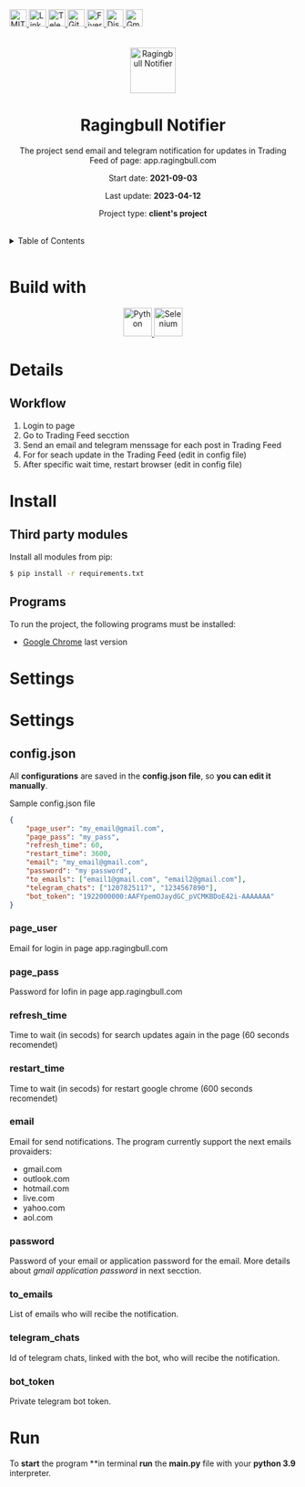 <div><a href='https://github.com/darideveloper/ragingbull-notifier/blob/master/LICENSE' target='_blank'>
            <img src='https://img.shields.io/github/license/darideveloper/ragingbull-notifier.svg?style=for-the-badge' alt='MIT License' height='30px'/>
        </a><a href='https://www.linkedin.com/in/francisco-dari-hernandez-6456b6181/' target='_blank'>
                <img src='https://img.shields.io/static/v1?style=for-the-badge&message=LinkedIn&color=0A66C2&logo=LinkedIn&logoColor=FFFFFF&label=' alt='Linkedin' height='30px'/>
            </a><a href='https://t.me/darideveloper' target='_blank'>
                <img src='https://img.shields.io/static/v1?style=for-the-badge&message=Telegram&color=26A5E4&logo=Telegram&logoColor=FFFFFF&label=' alt='Telegram' height='30px'/>
            </a><a href='https://github.com/darideveloper' target='_blank'>
                <img src='https://img.shields.io/static/v1?style=for-the-badge&message=GitHub&color=181717&logo=GitHub&logoColor=FFFFFF&label=' alt='Github' height='30px'/>
            </a><a href='https://www.fiverr.com/darideveloper?up_rollout=true' target='_blank'>
                <img src='https://img.shields.io/static/v1?style=for-the-badge&message=Fiverr&color=222222&logo=Fiverr&logoColor=1DBF73&label=' alt='Fiverr' height='30px'/>
            </a><a href='https://discord.com/users/992019836811083826' target='_blank'>
                <img src='https://img.shields.io/static/v1?style=for-the-badge&message=Discord&color=5865F2&logo=Discord&logoColor=FFFFFF&label=' alt='Discord' height='30px'/>
            </a><a href='mailto:darideveloper@gmail.com?subject=Hello Dari Developer' target='_blank'>
                <img src='https://img.shields.io/static/v1?style=for-the-badge&message=Gmail&color=EA4335&logo=Gmail&logoColor=FFFFFF&label=' alt='Gmail' height='30px'/>
            </a></div><div align='center'><br><br><img src='https://github.com/darideveloper/ragingbull-notifier/blob/master/logo.png?raw=true' alt='Ragingbull Notifier' height='80px'/>

# Ragingbull Notifier

The project send email and telegram notification for updates in Trading Feed of page: app.ragingbull.com

Start date: **2021-09-03**

Last update: **2023-04-12**

Project type: **client's project**

</div><br><details>
            <summary>Table of Contents</summary>
            <ol>
<li><a href='#buildwith'>Build With</a></li>
<li><a href='#media'>Media</a></li>
<li><a href='#details'>Details</a></li>
<li><a href='#install'>Install</a></li>
<li><a href='#settings'>Settings</a></li>
<li><a href='#run'>Run</a></li></ol>
        </details><br>

# Build with

<div align='center'><a href='https://www.python.org/' target='_blank'> <img src='https://cdn.svgporn.com/logos/python.svg' alt='Python' title='Python' height='50px'/> </a><a href='https://www.selenium.dev/' target='_blank'> <img src='https://cdn.svgporn.com/logos/selenium.svg' alt='Selenium' title='Selenium' height='50px'/> </a></div>

# Details

## Workflow

1. Login to page
2. Go to Trading Feed secction 
3. Send an email and telegram menssage for each post in Trading Feed
4. For for seach update in the Trading Feed (edit in config file) 
5. After specific wait time, restart browser (edit in config file)

# Install

## Third party modules

Install all modules from pip: 

``` bash
$ pip install -r requirements.txt
```

## Programs

To run the project, the following programs must be installed:

* [Google Chrome](https://www.google.com/intl/es/chrome) last version

# Settings

# Settings

## config.json

All **configurations** are saved in the **config.json file**, so **you can edit it manually**.

Sample config.json file
``` json 
{
    "page_user": "my_email@gmail.com",
    "page_pass": "my_pass",
    "refresh_time": 60,
    "restart_time": 3600,
    "email": "my_email@gmail.com",
    "password": "my password",
    "to_emails": ["email1@gmail.com", "email2@gmail.com"],
    "telegram_chats": ["1207825117", "1234567890"],
    "bot_token": "1922000000:AAFYpemOJaydGC_pVCMKBDoE42i-AAAAAAA"
}
```

### page_user

Email for login in page app.ragingbull.com

### page_pass

Password for lofin in page app.ragingbull.com

### refresh_time

Time to wait (in secods) for search updates again in the page (60 seconds recomendet)

### restart_time

Time to wait (in secods) for restart google chrome (600 seconds recomendet)

### email

Email for send notifications. 
The program currently support the next emails provaiders: 
* gmail.com
* outlook.com
* hotmail.com
* live.com
* yahoo.com
* aol.com

### password

Password of your email or application password for the email. 
More details about *gmail application password* in next secction.

### to_emails

List of emails who will recibe the notification.

### telegram_chats

Id of telegram chats, linked with the bot, who will recibe the notification.

### bot_token

Private telegram bot token.

# Run

To **start** the program **in terminal **run** the **__main__.py** file with your **python 3.9** interpreter.


